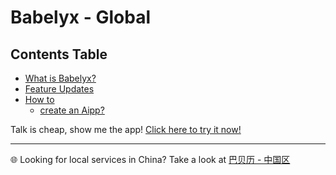 # Babelyx - Global

## Contents Table

- [What is Babelyx?](./home.md)
- [Feature Updates](./news.md)
- [How to](./howto/)
  - [create an Aipp?](./howto/create-aipp.md)

Talk is cheap, show me the app! [Click here to try it now!](https://u.babelyx.com)

---

🌐 Looking for local services in China? Take a look at [巴贝历 - 中国区](https://lib.cn.babelyx.com)
